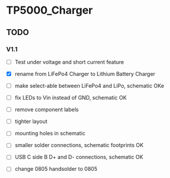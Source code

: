 # TP5000_Charger

## TODO

### V1.1

* [ ] Test under voltage and short current feature

* [x] rename from LiFePo4 Charger to Lithium Battery Charger
* [ ] make select-able between LiFePo4 and LiPo, schematic OKe
* [ ] fix LEDs to Vin instead of GND, schematic OK
* [ ] remove component labels
* [ ] tighter layout
* [ ] mounting holes in schematic
* [ ] smaller solder connections, schematic footprints OK
* [ ] USB C side B D+ and D- connections, schematic OK
* [ ] change 0805 handsolder to 0805
